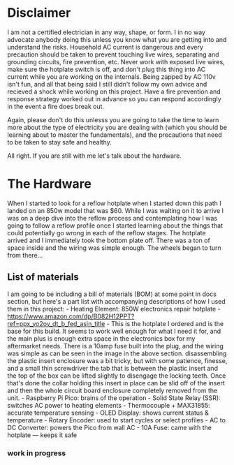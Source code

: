 # Disclaimer
I am not a certified electrician in any way, shape, or form. I in no way advocate anybody doing this unless you know what you are getting into and understand the risks. Household AC current is dangerous and every precaution should be taken to prevent touching live wires, separating and grounding circuits, fire prevention, etc. Never work with exposed live wires, make sure the hotplate switch is off, and don't plug this thing into AC current while you are working on the internals. Being zapped by AC 110v isn't fun, and all that being said I still didn't follow my own advice and recieved a shock while working on this project. Have a fire prevention and response strategy worked out in advance so you can respond accordingly in the event a fire does break out.

Again, please don't do this unlesss you are going to take the time to learn more about the type of electricity you are dealing with (which you should be learning about to master the fundamentals), and the precautions that need to be taken to stay safe and healthy.

All right. If you are still with me let's talk about the hardware.

# The Hardware

When I started to look for a reflow hotplate when I started down this path I landed on an 850w model that was $60. While I was waiting on it to arrive I was on a deep dive into the reflow process and contemplating how I was going to follow a reflow profile once I started learning about the things that could potentially go wrong in each of the reflow stages. The hotplate arrived and I immediately took the bottom plate off. There was a ton of space inside and the wiring was simple enough. The wheels began to turn from there...

## List of materials
I am going to be including a bill of materials (BOM) at some point in docs section, but here's a part list with accompanying descriptions of how I used them in this project:
	- Heating Element: 850W electronics repair hotplate - https://www.amazon.com/dp/B082H12PPT?ref=ppx_yo2ov_dt_b_fed_asin_title
          - This is the hotplate I ordered and is the base for this build. It seems to work well enough for what I need it for, and the main plus is enough extra space in the electronics box for my aftermarket needs. There is a 10amp fuse built into the plug, and the wiring was simple as can be seen in the image in the above section. disassembling the plastic insert enclosure was a bit tricky, but with some patience, finesse, and a small thin screwdriver the tab that is between the plastic insert and the top of the box can be lifted slightly to disengage the locking teeth. Once that's done the collar holding this insert in place can be slid off of the insert and then the whole circuit board enclosure completely removed from the unit.
	- Raspberry Pi Pico: brains of the operation
	- Solid State Relay (SSR): switches AC power to heating elements
	- Thermocouple + MAX31855: accurate temperature sensing
	- OLED Display: shows current status & temperature
	- Rotary Encoder: used to start cycles or select profiles
	- AC to DC Converter: powers the Pico from wall AC
	- 10A Fuse: came with the hotplate — keeps it safe

### work in progress
